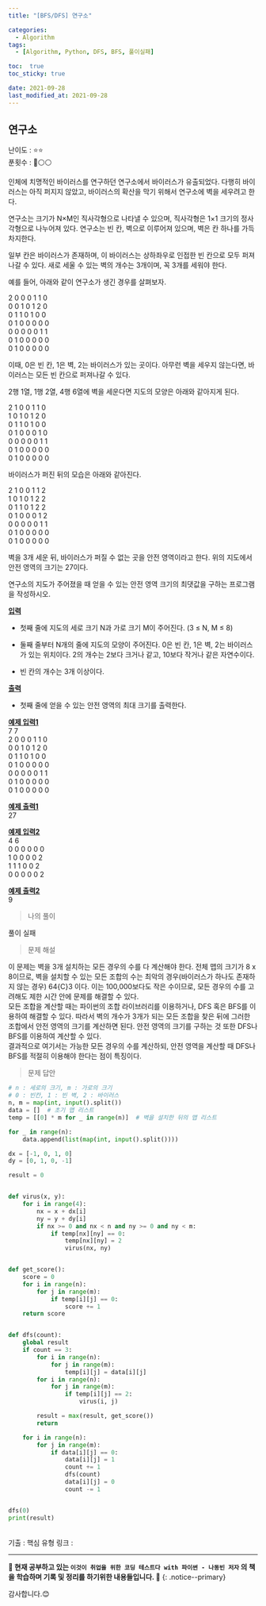 ```yaml
---
title: "[BFS/DFS] 연구소"

categories:
  - Algorithm
tags:
  - [Algorithm, Python, DFS, BFS, 풀이실패]

toc:  true
toc_sticky: true

date: 2021-09-28
last_modified_at: 2021-09-28
---
```


## 연구소  

난이도 : ⭐⭐  
푼횟수 : 🔴⚪⚪  

인체에 치명적인 바이러스를 연구하던 연구소에서 바이러스가 유출되었다. 다행히 바이러스는 아직 퍼지지 않았고, 바이러스의 확산을 막기 위해서 연구소에 벽을 세우려고 한다.  

연구소는 크기가 N×M인 직사각형으로 나타낼 수 있으며, 직사각형은 1×1 크기의 정사각형으로 나누어져 있다. 연구소는 빈 칸, 벽으로 이루어져 있으며, 벽은 칸 하나를 가득 차지한다.   

일부 칸은 바이러스가 존재하며, 이 바이러스는 상하좌우로 인접한 빈 칸으로 모두 퍼져나갈 수 있다. 새로 세울 수 있는 벽의 개수는 3개이며, 꼭 3개를 세워야 한다.  

예를 들어, 아래와 같이 연구소가 생긴 경우를 살펴보자.  

2 0 0 0 1 1 0  
0 0 1 0 1 2 0  
0 1 1 0 1 0 0  
0 1 0 0 0 0 0  
0 0 0 0 0 1 1  
0 1 0 0 0 0 0  
0 1 0 0 0 0 0  

이때, 0은 빈 칸, 1은 벽, 2는 바이러스가 있는 곳이다. 아무런 벽을 세우지 않는다면, 바이러스는 모든 빈 칸으로 퍼져나갈 수 있다.  

2행 1열, 1행 2열, 4행 6열에 벽을 세운다면 지도의 모양은 아래와 같아지게 된다.  

2 1 0 0 1 1 0  
1 0 1 0 1 2 0  
0 1 1 0 1 0 0  
0 1 0 0 0 1 0  
0 0 0 0 0 1 1  
0 1 0 0 0 0 0  
0 1 0 0 0 0 0  

바이러스가 퍼진 뒤의 모습은 아래와 같아진다.  

2 1 0 0 1 1 2  
1 0 1 0 1 2 2  
0 1 1 0 1 2 2  
0 1 0 0 0 1 2  
0 0 0 0 0 1 1  
0 1 0 0 0 0 0  
0 1 0 0 0 0 0  

벽을 3개 세운 뒤, 바이러스가 퍼질 수 없는 곳을 안전 영역이라고 한다. 위의 지도에서 안전 영역의 크기는 27이다.  

연구소의 지도가 주어졌을 때 얻을 수 있는 안전 영역 크기의 최댓값을 구하는 프로그램을 작성하시오.  

**<u>입력</u>**  
- 첫째 줄에 지도의 세로 크기 N과 가로 크기 M이 주어진다. (3 ≤ N, M ≤ 8)  

- 둘째 줄부터 N개의 줄에 지도의 모양이 주어진다. 0은 빈 칸, 1은 벽, 2는 바이러스가 있는 위치이다. 2의 개수는 2보다 크거나 같고, 10보다 작거나 같은 자연수이다.  

- 빈 칸의 개수는 3개 이상이다.  

**<u>출력</u>**  
- 첫째 줄에 얻을 수 있는 안전 영역의 최대 크기를 출력한다.  

**<u>예제 입력1</u>**  
7 7  
2 0 0 0 1 1 0  
0 0 1 0 1 2 0  
0 1 1 0 1 0 0  
0 1 0 0 0 0 0  
0 0 0 0 0 1 1  
0 1 0 0 0 0 0  
0 1 0 0 0 0 0  

**<u>예제 출력1</u>**  
27  

**<u>예제 입력2</u>**  
4 6  
0 0 0 0 0 0  
1 0 0 0 0 2  
1 1 1 0 0 2  
0 0 0 0 0 2  

**<u>예제 출력2</u>**  
9  

> 나의 풀이  

풀이 실패  

> 문제 해설  

이 문제는 벽을 3개 설치하는 모든 경우의 수를 다 계산해야 한다. 전체 맵의 크기가 8 x 8이므로, 벽을 설치할 수 있는 모든 조합의 수는 최악의 경우(바이러스가 하나도 존재하지 않는 경우) 64{C}3 이다. 이는 100,000보다도 작은 수이므로, 모든 경우의 수를 고려해도 제한 시간 안에 문제를 해결할 수 있다.  
모든 조합을 계산할 때는 파이썬의 조합 라이브러리를 이용하거나, DFS 혹은 BFS를 이용하여 해결할 수 있다. 따라서 벽의 개수가 3개가 되는 모든 조합을 찾은 뒤에 그러한 조합에서 안전 영역의 크기를 계산하면 된다. 안전 영역의 크기를 구하는 것 또한 DFS나 BFS를 이용하여 계산할 수 있다.  
결과적으로 여기서는 가능한 모든 경우의 수를 계산하되, 안전 영역을 계산할 때 DFS나 BFS를 적절히 이용해야 한다는 점이 특징이다.

> 문제 답안

```python
# n : 세로의 크기, m : 가로의 크기
# 0 : 빈칸, 1 : 빈 벽, 2 : 바이러스
n, m = map(int, input().split())
data = []  # 초기 맵 리스트
temp = [[0] * m for _ in range(n)]  # 벽을 설치한 뒤의 맵 리스트

for _ in range(n):
    data.append(list(map(int, input().split())))

dx = [-1, 0, 1, 0]
dy = [0, 1, 0, -1]

result = 0


def virus(x, y):
    for i in range(4):
        nx = x + dx[i]
        ny = y + dy[i]
        if nx >= 0 and nx < n and ny >= 0 and ny < m:
            if temp[nx][ny] == 0:
                temp[nx][ny] = 2
                virus(nx, ny)


def get_score():
    score = 0
    for i in range(n):
        for j in range(m):
            if temp[i][j] == 0:
                score += 1
    return score


def dfs(count):
    global result
    if count == 3:
        for i in range(n):
            for j in range(m):
                temp[i][j] = data[i][j]
        for i in range(n):
            for j in range(m):
                if temp[i][j] == 2:
                    virus(i, j)

        result = max(result, get_score())
        return

    for i in range(n):
        for j in range(m):
            if data[i][j] == 0:
                data[i][j] = 1
                count += 1
                dfs(count)
                data[i][j] = 0
                count -= 1


dfs(0)
print(result)
```


<br>
기출 : 핵심 유형  
링크 : <https://www.acmicpc.net/problem/14502>  

---
**🐢 현재 공부하고 있는 `이것이 취업을 위한 코딩 테스트다 with 파이썬 - 나동빈 저자` 의 책을 학습하며 기록 및 정리를 하기위한 내용들입니다. 🐢**
{: .notice--primary}

감사합니다.😊
